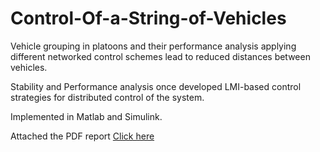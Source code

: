 # Control-Of-a-String-of-Vehicles

Vehicle grouping in platoons and their performance analysis applying different networked control schemes lead to reduced distances between vehicles. 

Stability and Performance analysis once developed LMI-based control strategies for distributed control of the system. 

Implemented in Matlab and Simulink.

Attached the PDF report 
[Click here](https://github.com/AlexMiguel741/control-of-a-string-of-vehicles/blob/main/Project%20Franco_Savino.pdf)

